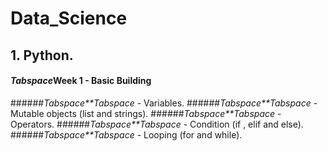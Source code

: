 # Data_Science
## 1. Python.
#### *Tabspace*Week 1 - Basic Building 
######*Tabspace**Tabspace* - Variables.
######*Tabspace**Tabspace* - Mutable objects (list and strings).
######*Tabspace**Tabspace* - Operators.
######*Tabspace**Tabspace* - Condition (if , elif and else).
######*Tabspace**Tabspace* - Looping (for and while).
